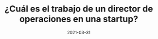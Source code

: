 ---
episode: 8
date: "2021-03-31"
title: ¿Cuál es el trabajo de un director de operaciones en una startup?
guest: Maricarmen Herrerías
business: Casai
category: Founder
description: En este episodio hablamos con Maricarmen Herrerías, COO y cofundadora de Casai, acerca del rol de un director de operaciones, sus mejores consejos para emprendedores y la trayectoria de su startup para levantar 53 millones de dólares en inversión.
file: https://www.buzzsprout.com/895972/8148990-e08-hospitalidad-y-operaciones-maricarmen-herrerias-casai.mp3?blob_id=36901568&download=true
spotify: https://open.spotify.com/episode/6CNou3oRhZXH3SBUcVqZx3
apple: https://podcasts.apple.com/mx/podcast/e08-hospitalidad-y-operaciones-maricarmen-herrer%C3%ADas/id1500473556?i=1000514100688
google: https://podcasts.google.com/feed/aHR0cHM6Ly9mZWVkcy5idXp6c3Byb3V0LmNvbS84OTU5NzIucnNz/episode/QnV6enNwcm91dC04MTQ4OTkw
youtube: https://www.youtube.com/watch?v=M3AT9QuUvFw
---